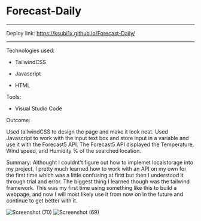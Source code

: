 # Forecast-Daily

----

Deploy link: https://ksubi1x.github.io/Forecast-Daily/

----

Technologies used:

- TailwindCSS

- Javascript

- HTML


Tools: 

- Visual Studio Code

Outcome:

Used tailwindCSS to design the page and make it look neat.
Used Javascript to work with the input text box and store input in a variable and use it
with the Forecast5 API. The Forecast5 API displayed the Temperature, Wind speed, and Humidity %
of the searched location.

Summary: 
Althought I couldnt't figure out how to implemet localstorage into my project, I pretty much learned how to work with an API on my own for the first time which was
a little confusing at first but then I understood it through trial and error.
The biggest thing I learned though was the tailwind framework. This was my first time
using something like this to build a webpage, and now I will most likely use it from now on in the future
and continue to get better with it.

![Screenshot (70)](https://user-images.githubusercontent.com/111706382/194978028-f671d48e-684f-4d7a-8a54-6523d87d34d2.png)
![Screenshot (69)](https://user-images.githubusercontent.com/111706382/194978057-6825c301-1034-43d5-8542-bcbe394876dd.png)
